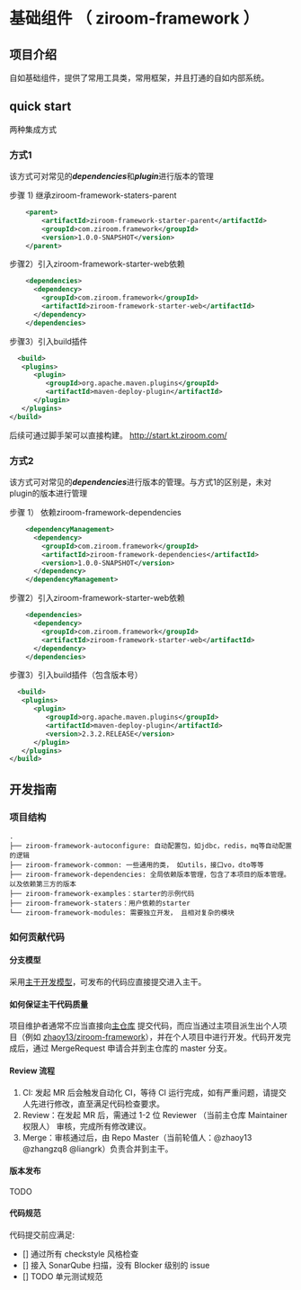 # 基础组件 （ ziroom-framework ）

## 项目介绍
自如基础组件，提供了常用工具类，常用框架，并且打通的自如内部系统。

## quick start

两种集成方式 

### 方式1
该方式可对常见的***dependencies***和***plugin***进行版本的管理


步骤 1) 继承ziroom-framework-staters-parent
```xml
    <parent>
        <artifactId>ziroom-framework-starter-parent</artifactId>
        <groupId>com.ziroom.framework</groupId>
        <version>1.0.0-SNAPSHOT</version>
    </parent>
```
步骤2）引入ziroom-framework-starter-web依赖
```xml
    <dependencies>
      <dependency>
        <groupId>com.ziroom.framework</groupId>
        <artifactId>ziroom-framework-starter-web</artifactId>
      </dependency>
    </dependencies>
```
步骤3）引入build插件
```xml
  <build>
   <plugins>
      <plugin>
         <groupId>org.apache.maven.plugins</groupId>
         <artifactId>maven-deploy-plugin</artifactId>
      </plugin>
   </plugins>
</build>
```
后续可通过脚手架可以直接构建。
http://start.kt.ziroom.com/

### 方式2 
该方式可对常见的***dependencies***进行版本的管理。与方式1的区别是，未对plugin的版本进行管理

步骤 1） 依赖ziroom-framework-dependencies
```xml
    <dependencyManagement>
      <dependency>
        <groupId>com.ziroom.framework</groupId>
        <artifactId>ziroom-framework-dependencies</artifactId>
        <version>1.0.0-SNAPSHOT</version>
      </dependency>
    </dependencyManagement>
```
步骤2）引入ziroom-framework-starter-web依赖
```xml
    <dependencies>
      <dependency>
        <groupId>com.ziroom.framework</groupId>
        <artifactId>ziroom-framework-starter-web</artifactId>
      </dependency>
    </dependencies>
```

步骤3）引入build插件（包含版本号）
```xml
  <build>
   <plugins>
      <plugin>
         <groupId>org.apache.maven.plugins</groupId>
         <artifactId>maven-deploy-plugin</artifactId>
         <version>2.3.2.RELEASE</version>
      </plugin>
   </plugins>
</build>
```

## 开发指南
### 项目结构
```
.
├── ziroom-framework-autoconfigure: 自动配置包，如jdbc，redis，mq等自动配置的逻辑
├── ziroom-framework-common: 一些通用的类， 如utils，接口vo，dto等等
├── ziroom-framework-dependencies: 全局依赖版本管理，包含了本项目的版本管理。以及依赖第三方的版本
├── ziroom-framework-examples：starter的示例代码
├── ziroom-framework-staters：用户依赖的starter
└── ziroom-framework-modules: 需要独立开发， 且相对复杂的模块
```

### 如何贡献代码

#### 分支模型
采用[主干开发模型](https://trunkbaseddevelopment.com/)，可发布的代码应直接提交进入主干。

#### 如何保证主干代码质量
项目维护者通常不应当直接向[主仓库](https://gitlab.ziroom.com/ziroom/framework/ziroom-framework) 提交代码，而应当通过主项目派生出个人项目（例如 [zhaoy13/ziroom-framework](https://gitlab.ziroom.com/zhaoy13/ziroom-framework)），并在个人项目中进行开发。代码开发完成后，通过 MergeRequest 申请合并到主仓库的 master 分支。

#### Review 流程
1. CI: 发起 MR 后会触发自动化 CI，等待 CI 运行完成，如有严重问题，请提交人先进行修改，直至满足代码检查要求。
1. Review：在发起 MR 后，需通过 1-2 位 Reviewer （当前主仓库 Maintainer 权限人） 审核，完成所有修改建议。
2. Merge：审核通过后，由 Repo Master（当前轮值人：@zhaoy13 @zhangzq8 @liangrk）负责合并到主干。

#### 版本发布
TODO

#### 代码规范
代码提交前应满足:
- [] 通过所有 checkstyle 风格检查
- [] 接入 SonarQube 扫描，没有 Blocker 级别的 issue
- [] TODO 单元测试规范